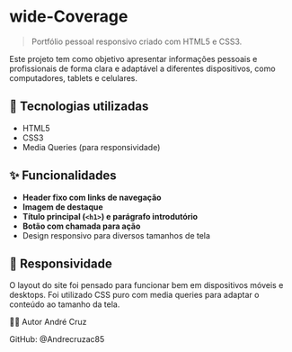 # wide-Coverage

> Portfólio pessoal responsivo criado com HTML5 e CSS3.

Este projeto tem como objetivo apresentar informações pessoais e profissionais de forma clara e adaptável a diferentes dispositivos, como computadores, tablets e celulares.

## 🚀 Tecnologias utilizadas

- HTML5
- CSS3
- Media Queries (para responsividade)

## ✨ Funcionalidades

- **Header fixo com links de navegação**
- **Imagem de destaque**
- **Título principal (`<h1>`) e parágrafo introdutório**
- **Botão com chamada para ação**
- Design responsivo para diversos tamanhos de tela

## 📱 Responsividade

O layout do site foi pensado para funcionar bem em dispositivos móveis e desktops. Foi utilizado CSS puro com media queries para adaptar o conteúdo ao tamanho da tela.

🧑‍💻 Autor
André Cruz

GitHub: @Andrecruzac85

